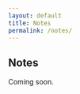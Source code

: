 ```yaml
---
layout: default
title: Notes
permalink: /notes/
---
```


<div class="container">
  <div class="right-column">
    <h2>Notes</h2>
    <p>Coming soon.</p>
  </div>
</div>